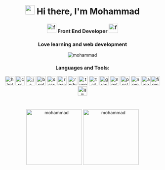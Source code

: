 <h1 align="center"> <img src="https://raw.githubusercontent.com/aemmadi/aemmadi/master/wave.gif" width="30"> Hi there, I'm Mohammad </h1>


<h3 align="center"><img src="https://www.vectorlogo.zone/logos/frontapp/frontapp-icon.svg" alt="front" width="30" height="30"/>  Front End Developer  <img src="https://www.vectorlogo.zone/logos/frontapp/frontapp-icon.svg" alt="front" width="30" height="30"/></h3> 


<h3 align="center">Love learning and web development</h3> 


<p align="center"><img src="https://github-readme-streak-stats.herokuapp.com/?user=mohammadpy8&theme=black-ice&hide_border=true&stroke=0000&background=0D1117&ring=e05397&fire=e05397&currStreakLabel=e05397&bg_color=30,e96443,904e95&title_color=fff&text_color=fff" alt="mohammad" /></p>


<h3 align="center">Languages and Tools:</h3>

<p align="center"> <img src="https://www.vectorlogo.zone/logos/w3_html5/w3_html5-icon.svg" alt="html" width="30" height="30"/> <img src="https://www.vectorlogo.zone/logos/w3_css/w3_css-icon.svg" alt="css" width="30" height="30"/> <img src="https://upload.vectorlogo.zone/logos/javascript/images/239ec8a4-163e-4792-83b6-3f6d96911757.svg" alt="js" width="30" height="30"/> <img src="https://www.vectorlogo.zone/logos/getbootstrap/getbootstrap-icon.svg" alt="bootstrap" width="30" height="30"/> <img src="https://www.vectorlogo.zone/logos/sass-lang/sass-lang-icon.svg" alt="sass" width="30" height="30"/> <img src="https://www.vectorlogo.zone/logos/reactjs/reactjs-icon.svg" alt="react" width="30" height="30"/> <img src="https://www.svgrepo.com/show/303557/redux-logo.svg" alt="redux" width="30" height="30"/> <img src="https://www.vectorlogo.zone/logos/typescriptlang/typescriptlang-icon.svg" alt="typescript" width="30" height="30"/> <img src="https://www.vectorlogo.zone/logos/tailwindcss/tailwindcss-icon.svg" alt="tailwind" width="30" height="30"/> <img src="https://www.vectorlogo.zone/logos/graphql/graphql-icon.svg" alt="grapql" alt="git" width="30" height="30"/> <img src="https://willstenzel.com/tools/nextjs-dark.png" alt="next" width="30" height="30"/> <img src="https://www.vectorlogo.zone/logos/getpostman/getpostman-icon.svg" alt="postman" width="30" height="30"/> <img src="https://www.vectorlogo.zone/logos/npmjs/npmjs-tile.svg" alt="npm" width="30" height="30"/> <img src="https://www.vectorlogo.zone/logos/axios/axios-icon.svg" alt="axios" width="30" height="30"/><img src="https://www.vectorlogo.zone/logos/figma/figma-icon.svg" alt="figma" width="30" height="30"/> <img src="https://www.vectorlogo.zone/logos/git-scm/git-scm-icon.svg" alt="git" width="30" height="30"/> </p>


<br>
<p align="center"><img height="180em" src="https://github-readme-stats.vercel.app/api?username=mohammadpy8&hide_border=true&count_private=true&show_icons=true&theme=radical&bg_color=0D1117" alt="mohammad" align = "center"/>
<img height="180em" src="https://github-readme-stats.vercel.app/api/top-langs?username=mohammadpy8&show_icons=true&locale=en&layout=compact&hide_border=true&theme=radical&bg_color=0D1117" alt="mohammad" align = "center"/></p>
